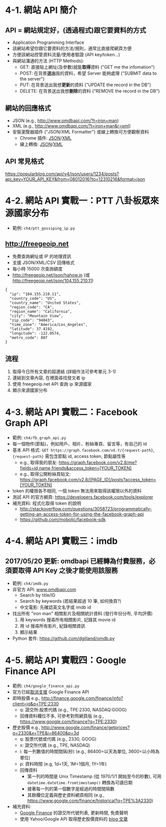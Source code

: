 # 4-1. 網站 API 簡介

## API = 網站規定好，(透過程式)跟它要資料的方式

* Application Programming Interface
* 該網站希望你跟它要資料的方法/規則，通常比直接爬網頁方便
* 方便該網站控管資料流量/使用者驗證 (API key/token...)
* 與網站溝通的方法 (HTTP Methods):
    * GET: 直接貼上網址(及參數)就能**取得**資料 ("GET me the infomation")
    * POST: 在背景**送出**我的資料，希望 Server 能夠處理 ("SUBMIT data to the server") 
    * PUT: 在背景送出我想**更新**的資料 ("UPDATE the record in the DB")
    * DELETE: 在背景送出我想**刪除**的資料 ("REMOVE the record in the DB")

## 網站的回應格式

* JSON (e.g., http://www.omdbapi.com/?t=iron+man)
* XML (e.g., http://www.omdbapi.com/?t=iron+man&r=xml)
* 安裝瀏覽器插件 ("JSON/XML Formatter") 或線上轉換可方便觀察資料
    * Chrome 插件: [JSON](https://chrome.google.com/webstore/detail/json-formatter/bcjindcccaagfpapjjmafapmmgkkhgoa?hl=en)/[XML](https://chrome.google.com/webstore/detail/xml-tree/gbammbheopgpmaagmckhpjbfgdfkpadb?hl=en)
    * 線上轉換: [JSON](http://jsonparseronline.com/)/[XML](http://codebeautify.org/xmlviewer)

## API 常見格式

https://popularblog.com/api/v4/json/users/1234/posts?api_key=YOUR_API_KEY&from=08012016?to=12310216&format=json


# 4-2. 網站 API 實戰一：PTT 八卦板眾來源國家分布

* 範例: `ch4/ptt_gossiping_ip.py`

## http://freegeoip.net

* 免費查詢網址或 IP 的地理資訊
* 支援 JSON/XML/CSV 回傳格式
* 每小時 15000 次查詢額度
* http://freegeoip.net/json/hahow.in (或 http://freegeoip.net/json/104.155.210.11)

```
{
  "ip": "104.155.210.11",
  "country_code": "US",
  "country_name": "United States",
  "region_code": "CA",
  "region_name": "California",
  "city": "Mountain View",
  "zip_code": "94043",
  "time_zone": "America/Los_Angeles",
  "latitude": 37.4192,
  "longitude": -122.0574,
  "metro_code": 807
}
```

## 流程

1. 取得今日所有文章的超連結 (詳細作法可參考單元 3-1)
2. 連結到文章內容, 在裡面尋找發文者 ip
3. 使用 freegeoip.net API 查詢 ip 來源國家
4. 顯示來源國家分布
 
# 4-3. 網站 API 實戰二：Facebook Graph API

* 範例: `ch4/fb_graph_api.py`
* 每一個物件(節點)，例如用戶、相片、粉絲專頁、留言等，有自己的 id
* 基本 API 格式: `GET https://graph.facebook.com/vX.Y/{request-path}`, `{request-path}` 需包含節點 id, access token, 節點屬性等
    * e.g., 取得我的朋友: https://graph.facebook.com/v2.8/me?fields=id,name,friends&access_token=[YOUR_TOKEN]
    * e.g., 取得公開粉絲頁貼文: https://graph.facebook.com/v2.8/[PAGE_ID]/posts?access_token=[YOUR_TOKEN]
* token 的權限各不相同, 一個 token 無法用來取得該權限以外的資料
* 測試 API 的官方網頁: https://developers.facebook.com/tools/explorer
* 補充資料: 程式化取得 token 的說明
    * http://stackoverflow.com/questions/3058723/programmatically-getting-an-access-token-for-using-the-facebook-graph-api
    * https://github.com/mobolic/facebook-sdk

# 4-4. 網站 API 實戰三：imdb

## 2017/05/20 更新: omdbapi 已經轉為付費服務，必須要取得 API Key 之後才能使用該服務

* 範例: `ch4/imdb.py`
* 非官方 API: www.omdbapi.com
    * Search by title/ID
    * Search by keywords (若結果超過 10 筆, 如何換頁?)
    * 中文電影: 先確認英文名字或 imdb id
* 找出所有 "iron man" 相關影片及相關統計資料 (發行年份分布, 平均評價)
    1. 用 keywords 搜尋所有相關影片, 記錄其 movie id 
    2. 用 id 搜尋所有影片, 紀錄相關資訊
    3. 顯示結果
* Python 套件: https://github.com/dgilland/omdb.py

 
# 4-5. 網站 API 實戰四：Google Finance API

* 範例: `ch4/google_finance_api.py`
* 官方已經[取消支援](https://developers.google.com/finance/) Google Finance API
* 即時股價 e.g., http://finance.google.com/finance/info?client=ig&q=TPE:2330
    * q: 證交所:股票代碼 (e.g., TPE:2330, NASDAQ:GOOG)
    * 回傳資料欄位不多, 可參考對照網頁版 (e.g., https://www.google.com/finance?q=TPE:2330)
* 歷史股價 e.g., http://www.google.com/finance/getprices?q=2330&x=TPE&i=86400&p=3d
    * q: 股票代號或代碼 (e.g., 2330, GOOG)
    * x: 證交所代碼 (e.g., TPE, NASDAQ)
    * i: 每一列數值的時間間隔(秒) (e.g., 86400=以天為單位, 3600=以小時為單位)
    * p: 資料時間 (e.g, 1d=1天, 1M=1個月, 1Y=1年)
    * 回傳資料
        * 第一列的時間是 Unix Timestamp (從 1970/1/1 開始至今的秒數), 可用 `datetime.datetime.fromtimestamp()` 轉換為可讀日期
        * 接著每一列的第一個數字是經過的時間間隔數
        * 其餘欄位定義與歷史資料網頁相同 (e.g., https://www.google.com/finance/historical?q=TPE%3A2330)
* 補充資料:
    * [Google Finance](https://www.google.com/googlefinance/disclaimer/) 的證交所代號列表, 更新時間, 免責聲明
    * 使用 Yahoo/Google API 取得歷史股價資料的 [blog 文章](http://lovecoding.logdown.com/posts/257928-use-yahoo-api-to-obtain-historical-stock-price-data)
